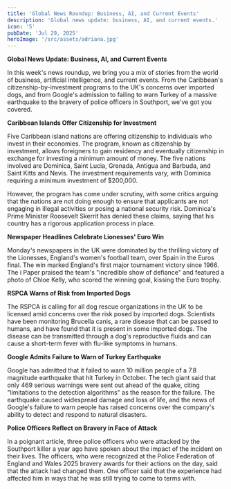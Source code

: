 ```yaml
---
title: 'Global News Roundup: Business, AI, and Current Events'
description: 'Global news update: business, AI, and current events.'
icon: '5'
pubDate: 'Jul 29, 2025'
heroImage: '/src/assets/adriana.jpg'
---
```


**Global News Update: Business, AI, and Current Events**

In this week's news roundup, we bring you a mix of stories from the world of business, artificial intelligence, and current events. From the Caribbean's citizenship-by-investment programs to the UK's concerns over imported dogs, and from Google's admission to failing to warn Turkey of a massive earthquake to the bravery of police officers in Southport, we've got you covered.

**Caribbean Islands Offer Citizenship for Investment**

Five Caribbean island nations are offering citizenship to individuals who invest in their economies. The program, known as citizenship by investment, allows foreigners to gain residency and eventually citizenship in exchange for investing a minimum amount of money. The five nations involved are Dominica, Saint Lucia, Grenada, Antigua and Barbuda, and Saint Kitts and Nevis. The investment requirements vary, with Dominica requiring a minimum investment of $200,000.

However, the program has come under scrutiny, with some critics arguing that the nations are not doing enough to ensure that applicants are not engaging in illegal activities or posing a national security risk. Dominica's Prime Minister Roosevelt Skerrit has denied these claims, saying that his country has a rigorous application process in place.

**Newspaper Headlines Celebrate Lionesses' Euro Win**

Monday's newspapers in the UK were dominated by the thrilling victory of the Lionesses, England's women's football team, over Spain in the Euros final. The win marked England's first major tournament victory since 1966. The i Paper praised the team's "incredible show of defiance" and featured a photo of Chloe Kelly, who scored the winning goal, kissing the Euro trophy.

**RSPCA Warns of Risk from Imported Dogs**

The RSPCA is calling for all dog rescue organizations in the UK to be licensed amid concerns over the risk posed by imported dogs. Scientists have been monitoring Brucella canis, a rare disease that can be passed to humans, and have found that it is present in some imported dogs. The disease can be transmitted through a dog's reproductive fluids and can cause a short-term fever with flu-like symptoms in humans.

**Google Admits Failure to Warn of Turkey Earthquake**

Google has admitted that it failed to warn 10 million people of a 7.8 magnitude earthquake that hit Turkey in October. The tech giant said that only 469 serious warnings were sent out ahead of the quake, citing "limitations to the detection algorithms" as the reason for the failure. The earthquake caused widespread damage and loss of life, and the news of Google's failure to warn people has raised concerns over the company's ability to detect and respond to natural disasters.

**Police Officers Reflect on Bravery in Face of Attack**

In a poignant article, three police officers who were attacked by the Southport killer a year ago have spoken about the impact of the incident on their lives. The officers, who were recognized at the Police Federation of England and Wales 2025 bravery awards for their actions on the day, said that the attack had changed them. One officer said that the experience had affected him in ways that he was still trying to come to terms with.
